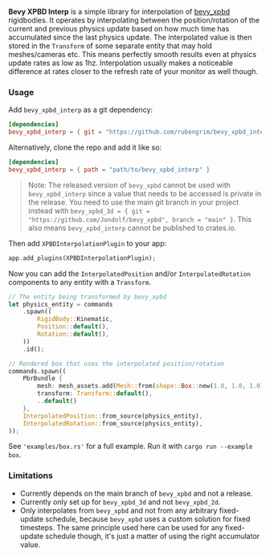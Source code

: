 **Bevy XPBD Interp** is a simple library for interpolation of [bevy_xpbd](https://github.com/Jondolf/bevy_xpbd/) rigidbodies. It operates by interpolating between the position/rotation of the current and previous physics update based on how much time has accumulated since the last physics update. The interpolated value is then stored in the `Transform` of some separate entity that may hold meshes/cameras etc. This means perfectly smooth results even at physics update rates as low as 1hz. Interpolation usually makes a noticeable difference at rates closer to the refresh rate of your monitor as well though.

### Usage
Add `bevy_xpbd_interp` as a git dependency:
```toml
[dependencies]  
bevy_xpbd_interp = { git = "https://github.com/rubengrim/bevy_xpbd_interp", branch = "main" }
```
Alternatively, clone the repo and add it like so:
```toml
[dependencies]  
bevy_xpbd_interp = { path = "path/to/bevy_xpbd_interp" }
```
> Note: The released version of `bevy_xpbd` cannot be used with `bevy_xpbd_interp` since a value that needs to be accessed is private in the release. You need to use the main git branch in your project instead with
> `bevy_xpbd_3d = { git = "https://github.com/Jondolf/bevy_xpbd", branch = "main" }`. This also means `bevy_xpbd_interp` cannot be published to crates.io.
> 
Then add `XPBDInterpolationPlugin` to your app:
```rust
app.add_plugins(XPBDInterpolationPlugin);
```
Now you can add the `InterpolatedPosition` and/or `InterpolatedRotation` components to any entity with a `Transform`.
```rust
// The entity being transformed by bevy_xpbd
let physics_entity = commands
    .spawn((
        RigidBody::Kinematic,
        Position::default(),
        Rotation::default(),
    ))
    .id();

// Rendered box that uses the interpolated position/rotation
commands.spawn((
    PbrBundle {
        mesh: mesh_assets.add(Mesh::from(shape::Box::new(1.0, 1.0, 1.0))),
        transform: Transform::default(), 
        ..default()
    }, 
    InterpolatedPosition::from_source(physics_entity),
    InterpolatedRotation::from_source(physics_entity),
));
```

See `'examples/box.rs'` for a full example. Run it with `cargo run --example box`.

### Limitations
- Currently depends on the main branch of `bevy_xpbd` and not a release.
- Currently only set up for `bevy_xpbd_3d` and not `bevy_xpbd_2d`.
- Only interpolates from `bevy_xpbd` and not from any arbitrary fixed-update schedule, because `bevy_xpbd` uses a custom solution for fixed timesteps. The same principle used here can be used for any fixed-update schedule though, it's just a matter of using the right accumulator value.